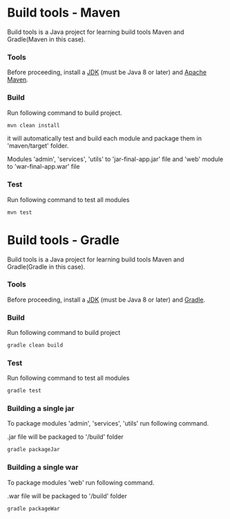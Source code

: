 # Build tools - Maven
Build tools is a Java project for learning build tools Maven and Gradle(Maven in this case).
### Tools
Before proceeding, install a [JDK](https://docs.oracle.com/javase/8/docs/technotes/guides/install/install_overview.html)
(must be Java 8 or later) and [Apache Maven](https://maven.apache.org/).
### Build
Run following command to build project.
```bash
mvn clean install
```
it will automatically test and build each module and package them in 'maven/target' folder.

Modules 'admin', 'services', 'utils' to 'jar-final-app.jar' file and 'web' module to 'war-final-app.war' file
### Test
Run following command to test all modules
```bash
mvn test
```

# Build tools - Gradle
Build tools is a Java project for learning build tools Maven and Gradle(Gradle in this case).
### Tools
Before proceeding, install a [JDK](https://docs.oracle.com/javase/8/docs/technotes/guides/install/install_overview.html)
(must be Java 8 or later) and [Gradle](https://docs.gradle.org/current/userguide/installation.html).
### Build
Run following command to build project
```bash
gradle clean build
```
### Test
Run following command to test all modules
```bash
gradle test
```
### Building a single jar
To package modules 'admin', 'services', 'utils' run following command.

.jar file will be packaged to '/build' folder
```bash
gradle packageJar
```
### Building a single war
To package modules 'web' run following command.

.war file will be packaged to '/build' folder
```bash
gradle packageWar
```